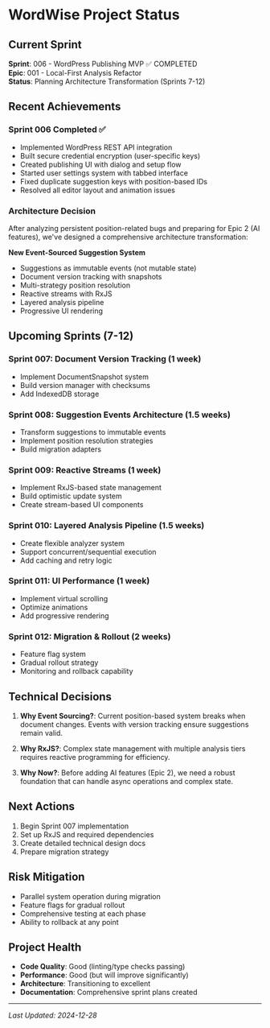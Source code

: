 # WordWise Project Status

## Current Sprint
**Sprint**: 006 - WordPress Publishing MVP ✅ COMPLETED  
**Epic**: 001 - Local-First Analysis Refactor  
**Status**: Planning Architecture Transformation (Sprints 7-12)

## Recent Achievements

### Sprint 006 Completed ✅
- Implemented WordPress REST API integration
- Built secure credential encryption (user-specific keys)
- Created publishing UI with dialog and setup flow
- Started user settings system with tabbed interface
- Fixed duplicate suggestion keys with position-based IDs
- Resolved all editor layout and animation issues

### Architecture Decision
After analyzing persistent position-related bugs and preparing for Epic 2 (AI features), we've designed a comprehensive architecture transformation:

**New Event-Sourced Suggestion System**
- Suggestions as immutable events (not mutable state)
- Document version tracking with snapshots
- Multi-strategy position resolution
- Reactive streams with RxJS
- Layered analysis pipeline
- Progressive UI rendering

## Upcoming Sprints (7-12)

### Sprint 007: Document Version Tracking (1 week)
- Implement DocumentSnapshot system
- Build version manager with checksums
- Add IndexedDB storage

### Sprint 008: Suggestion Events Architecture (1.5 weeks)
- Transform suggestions to immutable events
- Implement position resolution strategies
- Build migration adapters

### Sprint 009: Reactive Streams (1 week)
- Implement RxJS-based state management
- Build optimistic update system
- Create stream-based UI components

### Sprint 010: Layered Analysis Pipeline (1.5 weeks)
- Create flexible analyzer system
- Support concurrent/sequential execution
- Add caching and retry logic

### Sprint 011: UI Performance (1 week)
- Implement virtual scrolling
- Optimize animations
- Add progressive rendering

### Sprint 012: Migration & Rollout (2 weeks)
- Feature flag system
- Gradual rollout strategy
- Monitoring and rollback capability

## Technical Decisions

1. **Why Event Sourcing?**: Current position-based system breaks when document changes. Events with version tracking ensure suggestions remain valid.

2. **Why RxJS?**: Complex state management with multiple analysis tiers requires reactive programming for efficiency.

3. **Why Now?**: Before adding AI features (Epic 2), we need a robust foundation that can handle async operations and complex state.

## Next Actions
1. Begin Sprint 007 implementation
2. Set up RxJS and required dependencies
3. Create detailed technical design docs
4. Prepare migration strategy

## Risk Mitigation
- Parallel system operation during migration
- Feature flags for gradual rollout
- Comprehensive testing at each phase
- Ability to rollback at any point

## Project Health
- **Code Quality**: Good (linting/type checks passing)
- **Performance**: Good (but will improve significantly)
- **Architecture**: Transitioning to excellent
- **Documentation**: Comprehensive sprint plans created

---
*Last Updated: 2024-12-28* 